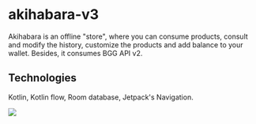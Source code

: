 # akihabara-v3

Akihabara is an offline "store", where you can consume products, consult and modify the history, 
customize the products and add balance to your wallet. Besides, it consumes BGG API v2.

## Technologies
Kotlin, Kotlin flow, Room database, Jetpack's Navigation.

![](https://github.com/ulisescervera/akihabara-v3/tree/develop/akihabara_demo.gif)
